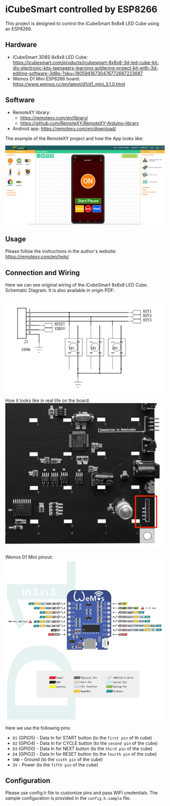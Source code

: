 # iCubeSmart controlled by ESP8266

This project is designed to control the iCubeSmart 8x8x8 LED Cube using an ESP8266.

## Hardware

- iCubeSmart 3D8S 8x8x8 LED Cube: https://icubesmart.com/products/icubesmart-8x8x8-3d-led-cube-kit-diy-electronic-kits-teenagers-learning-soldering-project-kit-with-3d-editing-software-3d8p-?sku=18059416730476772687223687
- Wemos D1 Mini ESP8266 board: https://www.wemos.cc/en/latest/d1/d1_mini_3.1.0.html

## Software

- RemoteXY library:
  - https://remotexy.com/en/library/
  - https://github.com/RemoteXY/RemoteXY-Arduino-library
- Android app: https://remotexy.com/en/download/

The example of the RemoteXY project and how the App looks like:

![RemoteXY project](img/Remote_control_Arduino_-_RemoteXY.png)

## Usage

Please follow the instructions in the author's website: https://remotexy.com/en/help/

## Connection and Wiring

Here we can see original wiring of the iCubeSmart 8x8x8 LED Cube.
Schematic Diagram. It is also available in origin PDF:

![iCubeSmart 8x8x8 LED Cube wiring](img/4-Schematic_Diagram.png)

How it looks like in real life on the board:
![iCubeSmart 8x8x8 LED Cube wiring](img/icubesmart-wiring.png)

Wemos D1 Mini pinout:
![Wemos D1 Mini pinout](img/wemos_d1_mini_pinouts.png)

Here we use the following pins:
 - `D1` (GPIO5) - Data In for START button (to the `first pin` of th cube)
 - `D2` (GPIO4) - Data In for CYCLE button (to the `second pin` of the cube)
 - `D3` (GPIO0) - Data In for NEXT button (to the `third pin` of the cube)
 - `D4` (GPIO2) - Data In for RESET button (to the `fourth pin` of the cube)
 - `GND` - Ground (to the `sixth pin` of the cube)
 - `5V` - Power (to the `fifth pin` of the cube)

## Configuration

Please use config.h file to customize pins and pass WIFI credentials.
The sample configuration is provided in the `config.h.sample` file.
